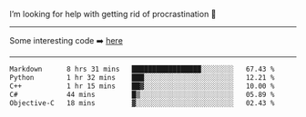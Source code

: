 I’m looking for help with getting rid of procrastination 🤔

-----

Some interesting code :arrow_right: [here](https://github.com/zhen8838/playground)

-----

<!--START_SECTION:waka-->

```txt
Markdown      8 hrs 31 mins   █████████████████░░░░░░░░   67.43 %
Python        1 hr 32 mins    ███░░░░░░░░░░░░░░░░░░░░░░   12.21 %
C++           1 hr 15 mins    ██▓░░░░░░░░░░░░░░░░░░░░░░   10.00 %
C#            44 mins         █▒░░░░░░░░░░░░░░░░░░░░░░░   05.89 %
Objective-C   18 mins         ▓░░░░░░░░░░░░░░░░░░░░░░░░   02.43 %
```

<!--END_SECTION:waka-->

<!--
**zhen8838/zhen8838** is a ✨ _special_ ✨ repository because its `README.md` (this file) appears on your GitHub profile.

Here are some ideas to get you started:

- 🔭 I’m currently working on ...
- 🌱 I’m currently learning ...
- 👯 I’m looking to collaborate on ...
 ...
- 💬 Ask me about ...
- 📫 How to reach me: ...
- 😄 Pronouns: ...
- ⚡ Fun fact: ...
-->
